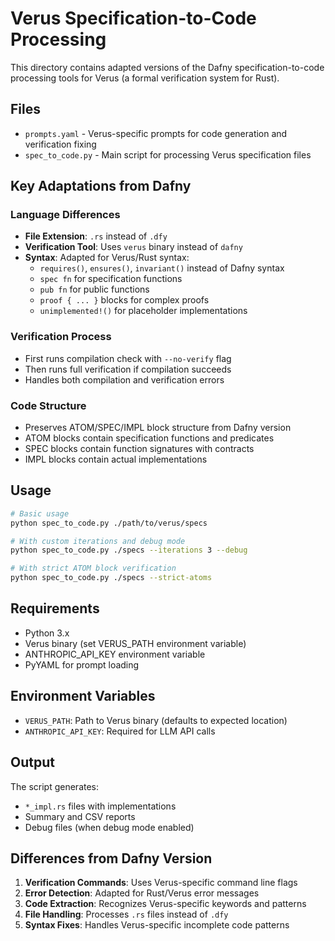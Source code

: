 # Verus Specification-to-Code Processing

This directory contains adapted versions of the Dafny specification-to-code processing tools for Verus (a formal verification system for Rust).

## Files

- `prompts.yaml` - Verus-specific prompts for code generation and verification fixing
- `spec_to_code.py` - Main script for processing Verus specification files

## Key Adaptations from Dafny

### Language Differences
- **File Extension**: `.rs` instead of `.dfy`
- **Verification Tool**: Uses `verus` binary instead of `dafny`
- **Syntax**: Adapted for Verus/Rust syntax:
  - `requires()`, `ensures()`, `invariant()` instead of Dafny syntax
  - `spec fn` for specification functions
  - `pub fn` for public functions
  - `proof { ... }` blocks for complex proofs
  - `unimplemented!()` for placeholder implementations

### Verification Process
- First runs compilation check with `--no-verify` flag
- Then runs full verification if compilation succeeds
- Handles both compilation and verification errors

### Code Structure
- Preserves ATOM/SPEC/IMPL block structure from Dafny version
- ATOM blocks contain specification functions and predicates
- SPEC blocks contain function signatures with contracts
- IMPL blocks contain actual implementations

## Usage

```bash
# Basic usage
python spec_to_code.py ./path/to/verus/specs

# With custom iterations and debug mode
python spec_to_code.py ./specs --iterations 3 --debug

# With strict ATOM block verification
python spec_to_code.py ./specs --strict-atoms
```

## Requirements

- Python 3.x
- Verus binary (set VERUS_PATH environment variable)
- ANTHROPIC_API_KEY environment variable
- PyYAML for prompt loading

## Environment Variables

- `VERUS_PATH`: Path to Verus binary (defaults to expected location)
- `ANTHROPIC_API_KEY`: Required for LLM API calls

## Output

The script generates:
- `*_impl.rs` files with implementations
- Summary and CSV reports
- Debug files (when debug mode enabled)

## Differences from Dafny Version

1. **Verification Commands**: Uses Verus-specific command line flags
2. **Error Detection**: Adapted for Rust/Verus error messages
3. **Code Extraction**: Recognizes Verus-specific keywords and patterns
4. **File Handling**: Processes `.rs` files instead of `.dfy`
5. **Syntax Fixes**: Handles Verus-specific incomplete code patterns

